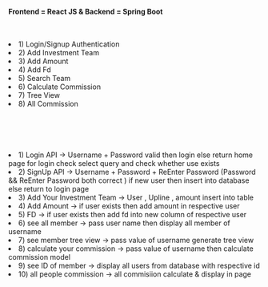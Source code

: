 **Frontend = React JS   &    Backend = Spring Boot**

<br/>
<br/>
<li> 1) Login/Signup Authentication </li>
<li> 2) Add Investment Team </li>
<li> 3) Add Amount </li>
<li> 4) Add Fd</li>
<li> 5) Search Team </li>
<li> 6) Calculate Commission </li>
<li> 7) Tree View </li>
<li> 8) All Commission </li>


<br/>
<br/>
<br/>
<br/>
<br/>





<li>1) Login API 
-> Username + Password valid then login else return home page
   for login check select query and check whether use exists</li>

<li>2) SignUp API
-> Username + Password + ReEnter Password
   (Password && ReEnter Password both correct ) 
   if new user then insert into database else return to login page</li>
   
<li>3) Add Your Investment Team 
-> User , Upline , amount insert into table</li>

<li>4) Add Amount
-> if user exists then add amount in respective user</li> 
   
<li>5) FD
-> if user exists then add fd into new column of respective user</li>

<li>6) see all member
-> pass user name then display all member of username</li>

<li>7) see member tree view
-> pass value of username generate tree view</li>

<li>8) calculate your commission
-> pass value of username then calculate commission model </li>

<li>9) see ID of member
->	display all users from database with respective id</li>

<li>10) all people commission
-> all commisiion calculate & display in page</li>
